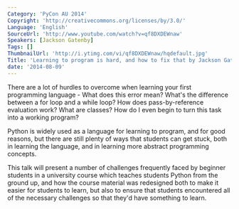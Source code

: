 ```yaml
---
Category: 'PyCon AU 2014'
Copyright: 'http://creativecommons.org/licenses/by/3.0/'
Language: 'English'
SourceUrl: 'http://www.youtube.com/watch?v=qf8DXDEWnaw'
Speakers: [Jackson Gatenby]
Tags: []
ThumbnailUrl: 'http://i.ytimg.com/vi/qf8DXDEWnaw/hqdefault.jpg'
Title: 'Learning to program is hard, and how to fix that by Jackson Gatenby'
date: '2014-08-09'
---
```

There are a lot of hurdles to overcome when learning your first programming language - What does this error mean? What's the difference between a for loop and a while loop? How does pass-by-reference evaluation work? What are classes? How do I even begin to turn this task into a working program?

Python is widely used as a language for learning to program, and for good reasons, but there are still plenty of ways that students can get stuck, both in learning the language, and in learning more abstract programming concepts.

This talk will present a number of challenges frequently faced by beginner students in a university course which teaches students Python from the ground up, and how the course material was redesigned both to make it easier for students to learn, but also to ensure that students encountered all of the necessary challenges so that they'd have something to learn.
